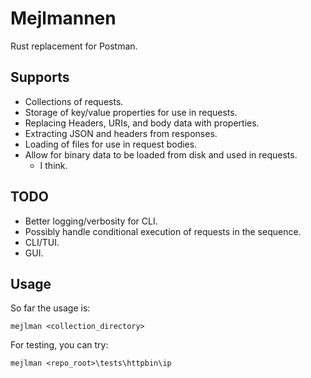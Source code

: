 # Mejlmannen

Rust replacement for Postman.

## Supports

- Collections of requests.
- Storage of key/value properties for use in requests.
- Replacing Headers, URIs, and body data with properties.
- Extracting JSON and headers from responses.
- Loading of files for use in request bodies.
- Allow for binary data to be loaded from disk and used in requests.
  - I think.

## TODO

- Better logging/verbosity for CLI.
- Possibly handle conditional execution of requests in the sequence.
- CLI/TUI.
- GUI.

## Usage

So far the usage is:

```cli
mejlman <collection_directory>
```

For testing, you can try:

```cli
mejlman <repo_root>\tests\httpbin\ip
```
